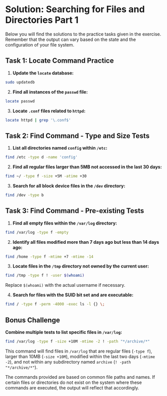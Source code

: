# Solution: Searching for Files and Directories Part 1

Below you will find the solutions to the practice tasks given in the exercise. Remember that the output can vary based on the state and the configuration of your file system.

## Task 1: Locate Command Practice

1. **Update the `locate` database:**

```bash
sudo updatedb
```

2. **Find all instances of the `passwd` file:**

```bash
locate passwd
```

3. **Locate `.conf` files related to `httpd`:**

```bash
locate httpd | grep '\.conf$'
```

## Task 2: Find Command - Type and Size Tests

1. **List all directories named `config` within `/etc`:**

```bash
find /etc -type d -name 'config'
```

2. **Find all regular files larger than 5MB not accessed in the last 30 days:**

```bash
find ~/ -type f -size +5M -atime +30
```

3. **Search for all block device files in the `/dev` directory:**

```bash
find /dev -type b
```

## Task 3: Find Command - Pre-existing Tests

1. **Find all empty files within the `/var/log` directory:**

```bash
find /var/log -type f -empty
```

2. **Identify all files modified more than 7 days ago but less than 14 days ago:**

```bash
find /home -type f -mtime +7 -mtime -14
```

3. **Locate files in the `/tmp` directory not owned by the current user:**

```bash
find /tmp -type f ! -user $(whoami)
```

Replace `$(whoami)` with the actual username if necessary.

4. **Search for files with the SUID bit set and are executable:**

```bash
find / -type f -perm -4000 -exec ls -l {} \;
```

## Bonus Challenge

**Combine multiple tests to list specific files in `/var/log`:**

```bash
find /var/log -type f -size +10M -mtime -2 ! -path "*/archive/*"
```

This command will find files in `/var/log` that are regular files (`-type f`), larger than 10MB (`-size +10M`), modified within the last two days (`-mtime -2`), and not within any subdirectory named `archive` (`! -path "*/archive/*"`).

The commands provided are based on common file paths and names. If certain files or directories do not exist on the system where these commands are executed, the output will reflect that accordingly.

